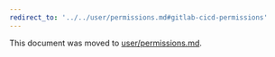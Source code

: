 ```yaml
---
redirect_to: '../../user/permissions.md#gitlab-cicd-permissions'
---
```


This document was moved to [user/permissions.md](../../user/permissions.md#gitlab-cicd-permissions).

<!-- This redirect file can be deleted after February 1, 2021. -->
<!-- Before deletion, see: https://docs.gitlab.com/ee/development/documentation/#move-or-rename-a-page -->
